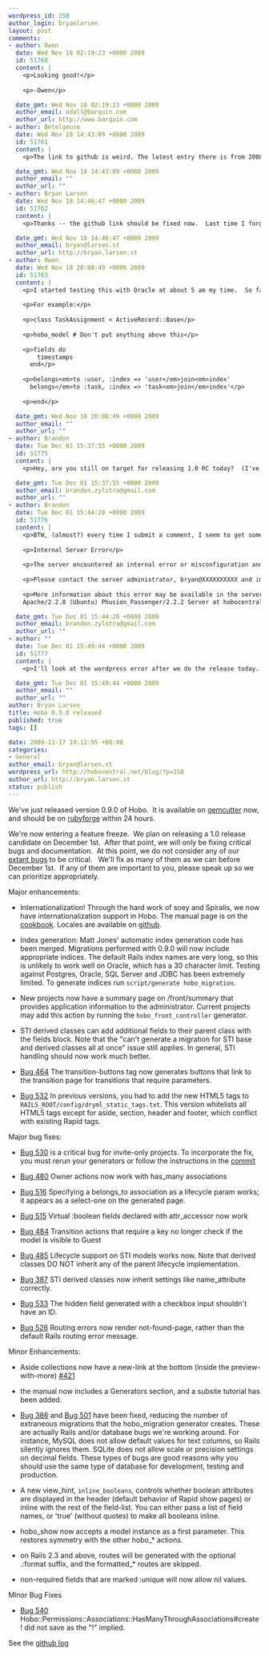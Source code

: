 ```yaml
--- 
wordpress_id: 258
author_login: bryanlarsen
layout: post
comments: 
- author: Owen
  date: Wed Nov 18 02:19:23 +0000 2009
  id: 51760
  content: |
    <p>Looking good!</p>
    
    <p>-Owen</p>

  date_gmt: Wed Nov 18 02:19:23 +0000 2009
  author_email: odall@barquin.com
  author_url: http://www.barquin.com
- author: Betelgeuse
  date: Wed Nov 18 14:43:09 +0000 2009
  id: 51761
  content: |
    <p>The link to github is weird. The latest entry there is from 2008-09-03.</p>

  date_gmt: Wed Nov 18 14:43:09 +0000 2009
  author_email: ""
  author_url: ""
- author: Bryan Larsen
  date: Wed Nov 18 14:46:47 +0000 2009
  id: 51762
  content: |
    <p>Thanks -- the github link should be fixed now.  Last time I forgot to push the tag.   This time I linked to my fork rather than Tom's.   Hopefully I'll get it right for 1.0... :)</p>

  date_gmt: Wed Nov 18 14:46:47 +0000 2009
  author_email: bryan@larsen.st
  author_url: http://bryan.larsen.st
- author: Owen
  date: Wed Nov 18 20:08:49 +0000 2009
  id: 51763
  content: |
    <p>I started testing this with Oracle at about 5 am my time.  So far so good with the index naming overrides Matt included to deal with Oracles lame 30 character limit!</p>
    
    <p>For example:</p>
    
    <p>class TaskAssignment < ActiveRecord::Base</p>
    
    <p>hobo_model # Don't put anything above this</p>
    
    <p>fields do
        timestamps
      end</p>
    
    <p>belongs<em>to :user, :index => 'user</em>join<em>index'
      belongs</em>to :task, :index => 'task<em>join</em>index'</p>
    
    <p>end</p>

  date_gmt: Wed Nov 18 20:08:49 +0000 2009
  author_email: ""
  author_url: ""
- author: Brandon
  date: Tue Dec 01 15:37:55 +0000 2009
  id: 51775
  content: |
    <p>Hey, are you still on target for releasing 1.0 RC today?  (I've been looking forward to this for a long time!)</p>

  date_gmt: Tue Dec 01 15:37:55 +0000 2009
  author_email: brandon.zylstra@gmail.com
  author_url: ""
- author: Brandon
  date: Tue Dec 01 15:44:20 +0000 2009
  id: 51776
  content: |
    <p>BTW, (almost?) every time I submit a comment, I seem to get something like this (although the comment is received and appears if I go back and refresh the page):</p>
    
    <p>Internal Server Error</p>
    
    <p>The server encountered an internal error or misconfiguration and was unable to complete your request.</p>
    
    <p>Please contact the server administrator, bryan@XXXXXXXXXX and inform them of the time the error occurred, and anything you might have done that may have caused the error.</p>
    
    <p>More information about this error may be available in the server error log.
    Apache/2.2.8 (Ubuntu) Phusion_Passenger/2.2.2 Server at hobocentral.net Port 80</p>

  date_gmt: Tue Dec 01 15:44:20 +0000 2009
  author_email: brandon.zylstra@gmail.com
  author_url: ""
- author: ""
  date: Tue Dec 01 15:49:44 +0000 2009
  id: 51777
  content: |
    <p>I'll look at the wordpress error after we do the release today.  :)</p>

  date_gmt: Tue Dec 01 15:49:44 +0000 2009
  author_email: ""
  author_url: ""
author: Bryan Larsen
title: Hobo 0.9.0 released
published: true
tags: []

date: 2009-11-17 19:12:55 +00:00
categories: 
- General
author_email: bryan@larsen.st
wordpress_url: http://hobocentral.net/blog/?p=258
author_url: http://bryan.larsen.st
status: publish
---
```

We've just released version 0.9.0 of Hobo.&nbsp; It is available on  [gemcutter](http://gemcutter.org/) now, and should be on  [rubyforge](http://rubyforge.org/) within 24 hours.

We're now entering a feature freeze.&nbsp; We plan on releasing a 1.0 release  candidate on December 1st.&nbsp; After that point, we will only be fixing  critical bugs and documentation.&nbsp; At this point, we do not consider any  of our [extant  bugs](https://hobo.lighthouseapp.com/projects/8324-hobo/tickets/bins/8323)  to be critical.&nbsp;&nbsp; We'll fix as many of them as we can before December  1st.&nbsp; If any of them are important to you, please speak up so we can  prioritize appropriately.

Major enhancements:
 
  - Internationalization! Through the hard work of soey and Spiralis,
    we now have internationalization support in Hobo. The manual
    page is on the
    [cookbook](http://cookbook.hobocentral.net/manual/i18n). Locales
    are available on
    [github](http://github.com/Spiralis/hobo-i18n-locales).
 
  - Index generation: Matt Jones' automatic index generation code has
    been merged. Migrations performed with 0.9.0 will now include appropriate indices.  The default Rails index names are very long, so this
    is unlikely to work well on Oracle, which has a 30 character
    limit. Testing against Postgres, Oracle, SQL Server and JDBC has
    been extremely limited. To generate indices run `script/generate hobo_migration`.
 
  - New projects now have a summary page on /front/summary that
    provides application information to the administrator. Current
    projects may add this action by running the
    `hobo_front_controller` generator.
 
  - STI derived classes can add additional fields to their parent
    class with the fields block. Note that the "can't generate a
    migration for STI base and derived classes all at once" issue
    still applies. In general, STI handling should now work much
    better.
 
  - [Bug 464](https://hobo.lighthouseapp.com/projects/8324/tickets/464-transition-buttons-should-have-a-option-to-link-to-forms-instead-for-transitions-that-take-parameters)
    The transition-buttons tag now generates buttons that link to the
    transition page for transitions that require parameters.
 
  - [Bug 532](https://hobo.lighthouseapp.com/projects/8324/tickets/532)
    In previous versions, you had to add the new HTML5 tags to
    `RAILS_ROOT/config/dryml_static_tags.txt`. This version whitelists
    all HTML5 tags except for aside, section, header and footer, which
    conflict with existing Rapid tags.
 
Major bug fixes:
 
 - [Bug 530](https://hobo.lighthouseapp.com/projects/8324-hobo/tickets/530)
   is a critical bug for invite-only projects. To incorporate the
   fix, you must rerun your generators or follow the instructions in
   the [commit](http://github.com/tablatom/hobo/commit/17247eac8a78f8b36dcc3b9684a3e4ec8da32a23)
 
 - [Bug
   480](https://hobo.lighthouseapp.com/projects/8324/tickets/480-find_owner_and_association-method-for-has_many-associations)
   Owner actions now work with has\_many associations
 
 - [Bug 516](https://hobo.lighthouseapp.com/projects/8324/tickets/516-association-name-as-parameter-in-lifecycle-step-almost-works)
   Specifying a belongs\_to association as a lifecycle param works; it appears as a select-one on the generated page.
 
 - [Bug 515](https://hobo.lighthouseapp.com/projects/8324/tickets/515-virtual-boolean-field-uninitialized-constant-hobobooleancolumn_type)
   Virtual :boolean fields declared with attr\_accessor now work
 
 - [Bug 484](https://hobo.lighthouseapp.com/projects/8324/tickets/484-transition-actions-with-key-fail-if-model-isnt-visible-to-guests)
   Transition actions that require a key no longer check if the model is visible to Guest
 
 - [Bug 485](https://hobo.lighthouseapp.com/projects/8324/tickets/485-make-lifecycles-on-sti-subclasses-behave)
   Lifecycle support on STI models works now. Note that derived classes DO NOT inherit any of the parent lifecycle implementation.
 
 - [Bug 387](https://hobo.lighthouseapp.com/projects/8324/tickets/387-inheritance-sti-models-name-not-propagating)
   STI derived classes now inherit settings like name\_attribute correctly.
 
 - [Bug 533](https://hobo.lighthouseapp.com/projects/8324/tickets/533-remove-id-from-hidden-field-for-check-box)
   The hidden field generated with a checkbox input shouldn't have an ID.
 
 - [Bug 526](https://hobo.lighthouseapp.com/projects/8324/tickets/526-routing-error-does-not-render-not-found-page)
   Routing errors now render not-found-page, rather than the default Rails routing error message.
 
Minor Enhancements:
 
 - Aside collections now have a new-link at the bottom (inside the
   preview-with-more)
   [#421](https://hobo.lighthouseapp.com/projects/8324/tickets/421-auto_actions_for-doesnt-create-add-button-in-sidebar)
 
 - the manual now includes a Generators section, and a subsite
   tutorial has been added.
 
 - [Bug
   386](https://hobo.lighthouseapp.com/projects/8324-hobo/tickets/386)
   and [Bug
   501](https://hobo.lighthouseapp.com/projects/8324-hobo/tickets/501)
   have been fixed, reducing the number of extraneous migrations that
   the hobo\_migration generator creates. These are actually Rails
   and/or database bugs we're working around. For instance, MySQL
   does not allow default values for text columns, so Rails silently
   ignores them. SQLite does not allow scale or precision settings on
   decimal fields. These types of bugs are good reasons why you
   should use the same type of database for development, testing and
   production.
 
 - A new view\_hint, `inline_booleans`, controls whether boolean attributes are displayed in the header (default behavior
   of Rapid show pages) or inline with the rest of the field-list. You can either pass a list of field names, or 'true'
   (without quotes) to make all booleans inline.
 
 - hobo\_show now accepts a model instance as a first parameter. This restores symmetry with the other hobo\_\* actions.
 
 - on Rails 2.3 and above, routes will be generated with the optional .:format suffix, and the formatted\_\* routes are skipped.
 
 - non-required fields that are marked :unique will now allow nil
   values.
 
Minor Bug Fixes
 
 - [Bug 540](https://hobo.lighthouseapp.com/projects/8324-hobo/tickets/540)
   Hobo::Permissions::Associations::HasManyThroughAssociations#create!
   did not save as the "!" implied.
 
See the [github log](http://github.com/tablatom/hobo/commits/v0.9.0)
 
